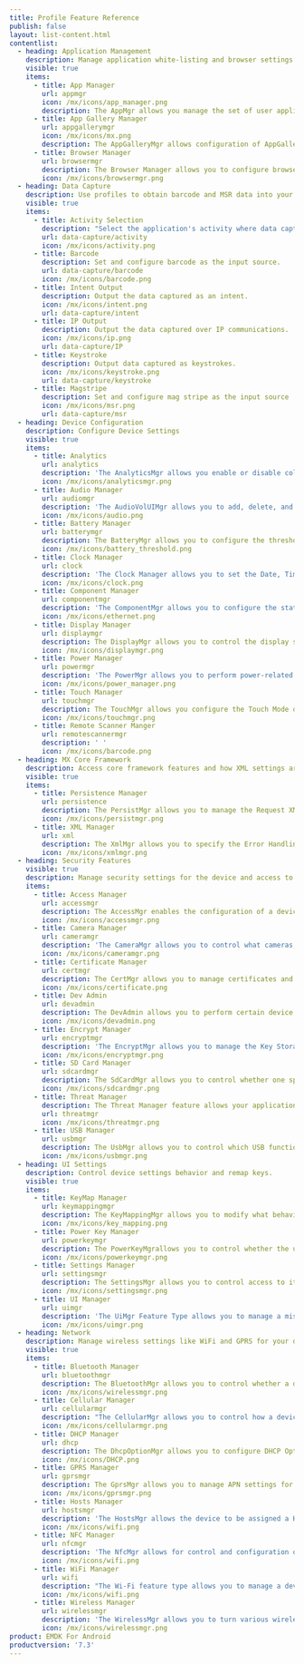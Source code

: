 ```yaml
---
title: Profile Feature Reference
publish: false
layout: list-content.html
contentlist:
  - heading: Application Management
    description: Manage application white-listing and browser settings.
    visible: true
    items:
      - title: App Manager
        url: appmgr
        icon: /mx/icons/app_manager.png
        description: The AppMgr allows you manage the set of user applications that are installed on the device.
      - title: App Gallery Manager
        url: appgallerymgr
        icon: /mx/icons/mx.png
        description: The AppGalleryMgr allows configuration of AppGallery client settings on the device.
      - title: Browser Manager
        url: browsermgr
        description: The Browser Manager allows you to configure browser settings like the default home page.
        icon: /mx/icons/browsermgr.png
  - heading: Data Capture
    description: Use profiles to obtain barcode and MSR data into your application.
    visible: true
    items:
      - title: Activity Selection
        description: "Select the application's activity where data capture is active."
        url: data-capture/activity
        icon: /mx/icons/activity.png
      - title: Barcode
        description: Set and configure barcode as the input source.
        url: data-capture/barcode
        icon: /mx/icons/barcode.png
      - title: Intent Output
        description: Output the data captured as an intent.
        icon: /mx/icons/intent.png
        url: data-capture/intent
      - title: IP Output
        description: Output the data captured over IP communications.
        icon: /mx/icons/ip.png
        url: data-capture/IP
      - title: Keystroke
        description: Output data captured as keystrokes.
        icon: /mx/icons/keystroke.png
        url: data-capture/keystroke
      - title: Magstripe
        description: Set and configure mag stripe as the input source
        icon: /mx/icons/msr.png
        url: data-capture/msr
  - heading: Device Configuration
    description: Configure Device Settings
    visible: true
    items:
      - title: Analytics
        url: analytics
        description: 'The AnalyticsMgr allows you enable or disable collection of data, in the form of groups of metrics, by the Analytics Engine'
        icon: /mx/icons/analyticsmgr.png
      - title: Audio Manager
        url: audiomgr
        description: 'The AudioVolUIMgr allows you to add, delete, and replace Audio Profiles and to select the current Audio Profile that will be in effect on the device.'
        icon: /mx/icons/audio.png
      - title: Battery Manager
        url: batterymgr
        description: The BatteryMgr allows you to configure the thresholds that will be used to determine when a battery needs to be decommissioned.
        icon: /mx/icons/battery_threshold.png
      - title: Clock Manager
        url: clock
        description: 'The Clock Manager allows you to set the Date, Time, and Time Zone or to configure the device to automatically acquire it via NTP.'
        icon: /mx/icons/clock.png
      - title: Component Manager
        url: componentmgr
        description: 'The ComponentMgr allows you to configure the state and usage of specific subsystems on the device, such as Ethernet.'
        icon: /mx/icons/ethernet.png
      - title: Display Manager
        url: displaymgr
        description: The DisplayMgr allows you to control the display screen on the device.
        icon: /mx/icons/displaymgr.png
      - title: Power Manager
        url: powermgr
        description: 'The PowerMgr allows you to perform power-related actions on the device, such as putting it into Sleep mode.'
        icon: /mx/icons/power_manager.png
      - title: Touch Manager
        url: touchmgr
        description: The TouchMgr allows you configure the Touch Mode on your device (ex. Finger or Stylus)
        icon: /mx/icons/touchmgr.png
      - title: Remote Scanner Manger
        url: remotescannermgr
        description: ' '
        icon: /mx/icons/barcode.png
  - heading: MX Core Framework
    description: Access core framework features and how XML settings are managed.
    visible: true
    items:
      - title: Persistence Manager
        url: persistence
        description: The PersistMgr allows you to manage the Request XML Documents that are persistent on a device.
        icon: /mx/icons/persistmgr.png
      - title: XML Manager
        url: xml
        description: The XmlMgr allows you to specify the Error Handling Mode the MXMS should use when processing a Request XML document.
        icon: /mx/icons/xmlmgr.png
  - heading: Security Features
    visible: true
    description: Manage security settings for the device and access to applications.
    items:
      - title: Access Manager
        url: accessmgr
        description: The AccessMgr enables the configuration of a device to control which user or applications can be used on a given device as well as what those applications can do.
        icon: /mx/icons/accessmgr.png
      - title: Camera Manager
        url: cameramgr
        description: 'The CameraMgr allows you to control what cameras, if any, will be allowed to be used.'
        icon: /mx/icons/cameramgr.png
      - title: Certificate Manager
        url: certmgr
        description: The CertMgr allows you to manage certificates and the Android Keystore on a device.
        icon: /mx/icons/certificate.png
      - title: Dev Admin
        url: devadmin
        description: The DevAdmin allows you to perform certain device administration tasks directly like Screen-Lock timeout interval.
        icon: /mx/icons/devadmin.png
      - title: Encrypt Manager
        url: encryptmgr
        description: 'The EncryptMgr allows you to manage the Key Storage Database, activate or deactivate Full Storage Card Encryption, and create or delete EFSes.'
        icon: /mx/icons/encryptmgr.png
      - title: SD Card Manager
        url: sdcardmgr
        description: The SdCardMgr allows you to control whether one specific External Storage on the device can be used.
        icon: /mx/icons/sdcardmgr.png
      - title: Threat Manager
        description: The Threat Manager feature allows your application to control what security threats a device actively monitors for and how to respond.
        url: threatmgr
        icon: /mx/icons/threatmgr.png
      - title: USB Manager
        url: usbmgr
        description: The UsbMgr allows you to control which USB functions can be used on the device.
        icon: /mx/icons/usbmgr.png
  - heading: UI Settings
    description: Control device settings behavior and remap keys.
    visible: true
    items:
      - title: KeyMap Manager
        url: keymappingmgr
        description: The KeyMappingMgr allows you to modify what behavior a given key will exhibit when pressed.
        icon: /mx/icons/key_mapping.png
      - title: Power Key Manager
        url: powerkeymgr
        description: The PowerKeyMgrallows you to control whether the user will be allowed to use certain menu options that are supported on the Power Key Menu.
        icon: /mx/icons/powerkeymgr.png
      - title: Settings Manager
        url: settingsmgr
        description: The SettingsMgr allows you to control access to items on the System Settings Menu.
        icon: /mx/icons/settingsmgr.png
      - title: UI Manager
        url: uimgr
        description: 'The UiMgr Feature Type allows you to manage a miscellaneous set of UI configurations, like Clipboard behavior.'
        icon: /mx/icons/uimgr.png
  - heading: Network
    description: Manage wireless settings like WiFi and GPRS for your device.
    visible: true
    items:
      - title: Bluetooth Manager
        url: bluetoothmgr
        description: The BluetoothMgr allows you to control whether a device will be allowed to pair with Bluetooth devices such as headsets and printers that come into range.
        icon: /mx/icons/wirelessmgr.png
      - title: Cellular Manager
        url: cellularmgr
        description: "The CellularMgr allows you to control how a device's Cellular data connection is used."
        icon: /mx/icons/cellularmgr.png
      - title: DHCP Manager
        url: dhcp
        description: The DhcpOptionMgr allows you to configure DHCP Options.
        icon: /mx/icons/DHCP.png
      - title: GPRS Manager
        url: gprsmgr
        description: The GprsMgr allows you to manage APN settings for the devices GPRS network.
        icon: /mx/icons/gprsmgr.png
      - title: Hosts Manager
        url: hostsmgr
        description: 'The HostsMgr allows the device to be assigned a Host Name by which the device can be identified by admins, applications and other devices on local and DNS-enabled IP networks.'
        icon: /mx/icons/wifi.png
      - title: NFC Manager
        url: nfcmgr
        description: 'The NfcMgr allows for control and configuration of the NFC radio and its settings.'
        icon: /mx/icons/wifi.png
      - title: WiFi Manager
        url: wifi
        description: "The Wi-Fi feature type allows you to manage a device's Wi-Fi settings as well as manage the network profiles to be used for connecting and remembering networks."
        icon: /mx/icons/wifi.png
      - title: Wireless Manager
        url: wirelessmgr
        description: 'The WirelessMgr allows you to turn various wireless radios On or Off, like Bluetooth, GPRS, NFC, etc.'
        icon: /mx/icons/wirelessmgr.png
product: EMDK For Android
productversion: '7.3'
---
```


















